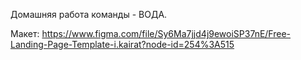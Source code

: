Домашняя работа команды - ВОДА.

Макет: https://www.figma.com/file/Sy6Ma7jjd4j9ewoiSP37nE/Free-Landing-Page-Template-i.kairat?node-id=254%3A515
